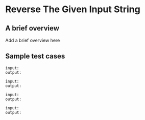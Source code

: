 # Reverse The Given Input String

## A brief overview

Add a brief overview here

## Sample test cases

```
input:
output:
```

```
input:
output:
```

```
input:
output:
```

```
input:
output:
```
